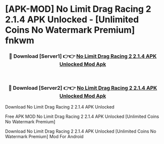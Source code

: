 # [APK-MOD] No Limit Drag Racing 2 2.1.4 APK Unlocked - [Unlimited Coins No Watermark Premium] fnkwm



<div align="center">
<h3>🔴 Download [Server1] 👉👉 <a href="https://momento.my/?title=No_Limit_Drag_Racing_2_2.1.4_APK_Unlocked">No Limit Drag Racing 2 2.1.4 APK Unlocked Mod Apk</a></h3><br>

<h3>🔴 Download [Server2] 👉👉 <a href="https://momento.my/?title=No_Limit_Drag_Racing_2_2.1.4_APK_Unlocked">No Limit Drag Racing 2 2.1.4 APK Unlocked Mod Apk</a></h3>
</div>



Download No Limit Drag Racing 2 2.1.4 APK Unlocked 

Free APK MOD No Limit Drag Racing 2 2.1.4 APK Unlocked [Unlimited Coins No Watermark Premium]

Download No Limit Drag Racing 2 2.1.4 APK Unlocked [Unlimited Coins No Watermark Premium] Mod For Android

